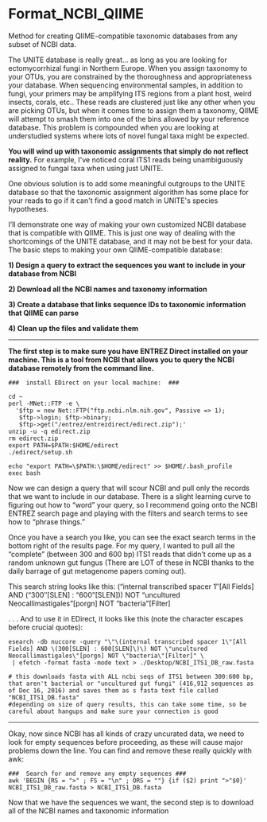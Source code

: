 # Format_NCBI_QIIME
Method for creating QIIME-compatible taxonomic databases from any subset of NCBI data. 

The UNITE database is really great… as long as you are looking for ectomycorrhizal fungi in Northern Europe.
When you assign taxonomy to your OTUs, you are constrained by the thoroughness and appropriateness your database. When sequencing environmental samples, in addition to fungi, your primers may be amplifying ITS regions from a plant host, weird insects, corals, etc.. These reads are clustered just like any other when you are picking OTUs, but when it comes time to assign them a taxonomy, QIIME will attempt to smash them into one of the bins allowed by your reference database.  This problem is compounded when you are looking at understudied systems where lots of novel fungal taxa might be expected.

**You will wind up with taxonomic assignments that simply do not reflect reality.**
For example, I've noticed coral ITS1 reads being unambiguously assigned to fungal taxa when using just UNITE.

One obvious solution is to add some meaningful outgroups to the UNITE database so that the taxonomic assignment algorithm has some place for your reads to go if it can't find a good match in UNITE's species hypotheses.

I’ll demonstrate one way of making your own customized NCBI database that is compatible with QIIME.  This is just one way of dealing with the shortcomings of the UNITE database, and it may not be best for your data.
The basic steps to making your own QIIME-compatible database:

**1) Design a query to extract the sequences you want to include in your database from NCBI**

**2) Download all the NCBI names and taxonomy information**

**3) Create a database that links sequence IDs to taxonomic information that QIIME can parse**

**4) Clean up the files and validate them**

__________
**The first step is to make sure you have ENTREZ Direct installed on your machine.  This is a tool from NCBI that allows you to query the NCBI database remotely from the command line.**
```BASH{}
###  install EDirect on your local machine:  ###

cd ~
perl -MNet::FTP -e \
  '$ftp = new Net::FTP("ftp.ncbi.nlm.nih.gov", Passive => 1);
   $ftp->login; $ftp->binary;
   $ftp->get("/entrez/entrezdirect/edirect.zip");'
unzip -u -q edirect.zip
rm edirect.zip
export PATH=$PATH:$HOME/edirect
./edirect/setup.sh

echo "export PATH=\$PATH:\$HOME/edirect" >> $HOME/.bash_profile
exec bash
```


Now we can design a query that will scour NCBI and pull only the records that we want to include in our database.  There is a slight learning curve to figuring out how to “word” your query, so I recommend going onto the NCBI ENTREZ search page and playing with the filters and search terms to see how to “phrase things.” 

Once you have a search you like, you can see the exact search terms in the bottom right of the results page. For my query, I wanted to pull all the “complete” (between 300 and 600 bp) ITS1 reads that didn’t come up as a random unknown gut fungus (There are  LOT of these in NCBI thanks to the daily barrage of gut metagenome papers coming out).

This search string looks like this:
(“internal transcribed spacer 1″[All Fields] AND (“300″[SLEN] : “600”[SLEN])) NOT “uncultured Neocallimastigales”[porgn] NOT “bacteria”[Filter]

. . . And to use it in EDirect, it looks like this (note the character escapes before crucial quotes):

```BASH{}
esearch -db nuccore -query "\"\(internal transcribed spacer 1\"[All Fields] AND \(300[SLEN] : 600[SLEN]\)\) NOT \"uncultured Neocallimastigales\"[porgn] NOT \"bacteria\"[Filter]" \
 | efetch -format fasta -mode text > ./Desktop/NCBI_ITS1_DB_raw.fasta

# this downloads fasta with ALL ncbi seqs of ITS1 between 300:600 bp, that aren't bacterial or "uncultured gut fungi" (416,912 sequences as of Dec 16, 2016) and saves them as s fasta text file called "NCBI_ITS1_DB.fasta"
#depending on size of query results, this can take some time, so be careful about hangups and make sure your connection is good
```

_____

Okay, now since NCBI has all kinds of crazy uncurated data, we need to look for empty sequences before proceeding, as these will cause major problems down the line.  You can find and remove these really quickly with awk:

```BASH{}
###  Search for and remove any empty sequences ###
awk 'BEGIN {RS = ">" ; FS = "\n" ; ORS = ""} {if ($2) print ">"$0}' NCBI_ITS1_DB_raw.fasta > NCBI_ITS1_DB.fasta
```

Now that we have the sequences we want, the second step is to download all of the NCBI names and taxonomic information
